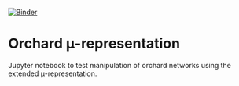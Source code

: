 [![Binder](https://mybinder.org/badge_logo.svg)](https://mybinder.org/v2/gh/gerardet46/OrchardMuRepresentation/HEAD?labpath=demo.ipynb)

# Orchard μ-representation

Jupyter notebook to test manipulation of orchard networks using the
extended μ-representation.
